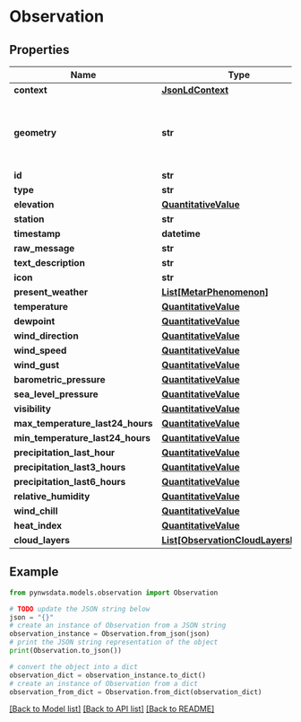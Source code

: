 # Observation


## Properties

Name | Type | Description | Notes
------------ | ------------- | ------------- | -------------
**context** | [**JsonLdContext**](JsonLdContext.md) |  | [optional] 
**geometry** | **str** | A geometry represented in Well-Known Text (WKT) format. | [optional] 
**id** | **str** |  | [optional] 
**type** | **str** |  | [optional] 
**elevation** | [**QuantitativeValue**](QuantitativeValue.md) |  | [optional] 
**station** | **str** |  | [optional] 
**timestamp** | **datetime** |  | [optional] 
**raw_message** | **str** |  | [optional] 
**text_description** | **str** |  | [optional] 
**icon** | **str** |  | [optional] 
**present_weather** | [**List[MetarPhenomenon]**](MetarPhenomenon.md) |  | [optional] 
**temperature** | [**QuantitativeValue**](QuantitativeValue.md) |  | [optional] 
**dewpoint** | [**QuantitativeValue**](QuantitativeValue.md) |  | [optional] 
**wind_direction** | [**QuantitativeValue**](QuantitativeValue.md) |  | [optional] 
**wind_speed** | [**QuantitativeValue**](QuantitativeValue.md) |  | [optional] 
**wind_gust** | [**QuantitativeValue**](QuantitativeValue.md) |  | [optional] 
**barometric_pressure** | [**QuantitativeValue**](QuantitativeValue.md) |  | [optional] 
**sea_level_pressure** | [**QuantitativeValue**](QuantitativeValue.md) |  | [optional] 
**visibility** | [**QuantitativeValue**](QuantitativeValue.md) |  | [optional] 
**max_temperature_last24_hours** | [**QuantitativeValue**](QuantitativeValue.md) |  | [optional] 
**min_temperature_last24_hours** | [**QuantitativeValue**](QuantitativeValue.md) |  | [optional] 
**precipitation_last_hour** | [**QuantitativeValue**](QuantitativeValue.md) |  | [optional] 
**precipitation_last3_hours** | [**QuantitativeValue**](QuantitativeValue.md) |  | [optional] 
**precipitation_last6_hours** | [**QuantitativeValue**](QuantitativeValue.md) |  | [optional] 
**relative_humidity** | [**QuantitativeValue**](QuantitativeValue.md) |  | [optional] 
**wind_chill** | [**QuantitativeValue**](QuantitativeValue.md) |  | [optional] 
**heat_index** | [**QuantitativeValue**](QuantitativeValue.md) |  | [optional] 
**cloud_layers** | [**List[ObservationCloudLayersInner]**](ObservationCloudLayersInner.md) |  | [optional] 

## Example

```python
from pynwsdata.models.observation import Observation

# TODO update the JSON string below
json = "{}"
# create an instance of Observation from a JSON string
observation_instance = Observation.from_json(json)
# print the JSON string representation of the object
print(Observation.to_json())

# convert the object into a dict
observation_dict = observation_instance.to_dict()
# create an instance of Observation from a dict
observation_from_dict = Observation.from_dict(observation_dict)
```
[[Back to Model list]](../README.md#documentation-for-models) [[Back to API list]](../README.md#documentation-for-api-endpoints) [[Back to README]](../README.md)



